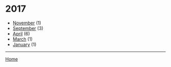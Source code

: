 # 2017

  * [November](./2017-11.md) (1)
  * [September](./2017-09.md) (3)
  * [April](./2017-04.md) (6)
  * [March](./2017-03.md) (1)
  * [January](./2017-01.md) (1)

----

[Home](../)
